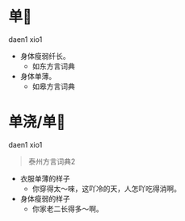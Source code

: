 # 单𣻏
daen1 xio1
+ 身体瘦弱纤长。
  * 如东方言词典
+ 身体单薄。
  * 如皋方言词典


# 单浇/单𣻏
daen1 xio1
> 泰州方言词典2
- 衣服单薄的样子
  - 你穿得太～唻，这吖冷的天，人怎吖吃得消啊。
- 身体瘦弱的样子
  - 你家老二长得多～啊。